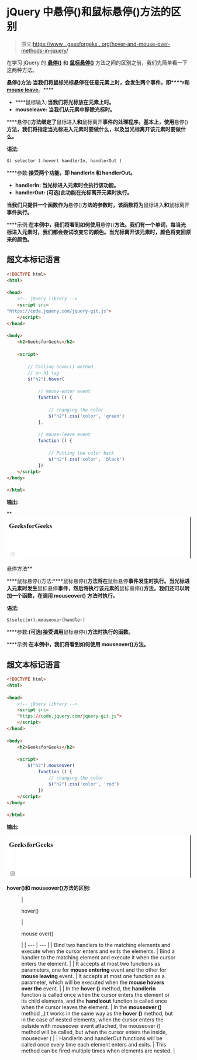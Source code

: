 # jQuery 中悬停()和鼠标悬停()方法的区别

> 原文:[https://www . geesforgeks . org/hover-and-mouse-over-methods-in-jquery/](https://www.geeksforgeeks.org/difference-between-hover-and-mouseover-methods-in-jquery/)

在学习 jQuery 的 [**悬停()**](https://www.geeksforgeeks.org/jquery-hover-with-examples/) 和 [**鼠标悬停()**](https://www.geeksforgeeks.org/jquery-mouseover-with-examples/) 方法之间的区别之前，我们先简单看一下这两种方法。

**悬停()方法:**当我们将鼠标光标悬停在任意元素上时，会发生两个事件，即[](https://www.geeksforgeeks.org/jquery-mouseenter-with-examples/)****r**和[**mouse leave**](https://www.geeksforgeeks.org/jquery-mouseleave-with-examples/)**。****

*   ****鼠标输入:**当我们将光标放在元素上时。**
*   ****mouseleave:** 当我们从元素中移除光标时。**

****悬停()**方法绑定了**鼠标进入**和**鼠标离开**事件的处理程序。基本上，使用**悬停()**方法，我们将指定当光标进入元素时要做什么，以及当光标离开该元素时要做什么。**

****语法:****

```html
$( selector ).hover( handlerIn, handlerOut )
```

****参数:**接受两个功能，即 handlerIn 和 handlerOut。**

*   ****handlerIn:** 当光标进入元素时会执行该功能。**
*   ****handlerOut:** (可选)此功能在光标离开元素时执行。**

**当我们只提供一个函数作为**悬停()**方法的参数时，该函数将为**鼠标进入**和**鼠标离开**事件执行。**

****示例:**在本例中，我们将看到如何使用**悬停()**方法。我们有一个单词，每当光标进入元素时，我们都会尝试改变它的颜色。当光标离开该元素时，颜色将变回原来的颜色。**

## **超文本标记语言**

```html
<!DOCTYPE html>
<html>

<head>
    <!-- jQuery library -->
    <script src=
"https://code.jquery.com/jquery-git.js">
    </script>
</head>

<body>
    <h2>GeeksforGeeks</h2>

    <script>

        // Calling hover() method 
        // on h1 tag
        $("h2").hover(

            // mouse-enter event
            function () {

                // changing the color
                $("h2").css('color', 'green')
            },

            // mouse-leave event
            function () {

                // Putting the color back
                $("h2").css('color', 'black')
            })
    </script>
</body>

</html>
```

****输出:****

**![](img/8e9f24ccec71011139f98f5924f451ee.png)

悬停方法** 

****鼠标悬停()方法:****鼠标悬停()**方法将在**鼠标悬停**事件发生时执行。当光标进入元素时发生**鼠标悬停**事件，然后将执行该元素的**鼠标悬停()**方法。我们还可以附加一个函数，在调用 **mouseover()** 方法时执行。**

****语法:****

```html
$(selector).mouseover(handler)
```

****参数:**(可选)接受调用**鼠标悬停()**方法时执行的函数。**

****示例:**在本例中，我们将看到如何使用 mouseover()方法。**

## **超文本标记语言**

```html
<!DOCTYPE html>
<html>

<head>
    <!-- jQuery library -->
    <script src=
    "https://code.jquery.com/jquery-git.js">
    </script>
</head>

<body>
    <h2>GeeksforGeeks</h2>

    <script>
        $("h2").mouseover(
            function () {
                // changing the color
                $("h2").css('color', 'red')
            })
    </script>
</body>

</html>
```

****输出:****

**![](img/675535dd09a7d62dedd336dfb32b4b30.png)**

****hover()和 mouseover()方法的区别:****

<figure class="table">

| 

hover()

 | 

mouse over()

 |
| --- | --- |
| Bind two handlers to the matching elements and execute when the cursor enters and exits the elements. | Bind a handler to the matching element and execute it when the cursor enters the element. |
| It accepts at most two functions as parameters, one for **mouse entering** event and the other for **mouse leaving** event. | It accepts at most one function as a parameter, which will be executed when the **mouse hovers over the** event. |
| In the **hover ()** method, the **handlerin** function is called once when the cursor enters the element or its child elements, and the **handleout** function is called once when the cursor leaves the element. | In the **mouseover ()** method <u>, I</u> t works in the same way as the **hover ()** method, but in the case of nested elements, when the cursor enters the outside with mouseover event attached, the mouseover () method will be called, but when the cursor enters the inside, mouseover ( |
| HandlerIn and handlerOut functions will be called once every time each element enters and exits. | This method can be fired multiple times when elements are nested. |

</figure>